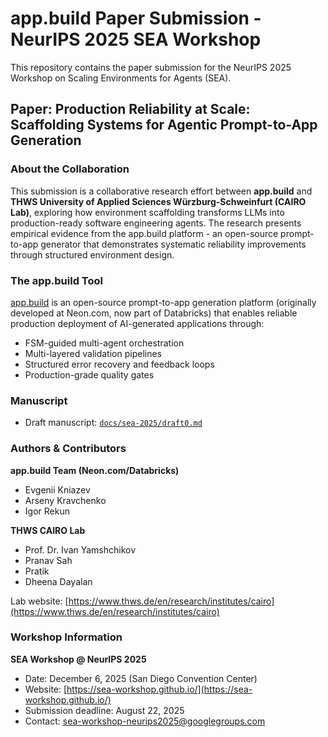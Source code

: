# app.build Paper Submission - NeurIPS 2025 SEA Workshop

This repository contains the paper submission for the NeurIPS 2025 Workshop on Scaling Environments for Agents (SEA).

## Paper: Production Reliability at Scale: Scaffolding Systems for Agentic Prompt-to-App Generation

### About the Collaboration

This submission is a collaborative research effort between **app.build** and **THWS University of Applied Sciences Würzburg-Schweinfurt (CAIRO Lab)**, exploring how environment scaffolding transforms LLMs into production-ready software engineering agents. The research presents empirical evidence from the app.build platform - an open-source prompt-to-app generator that demonstrates systematic reliability improvements through structured environment design.

### The app.build Tool

[app.build](https://app.build) is an open-source prompt-to-app generation platform (originally developed at Neon.com, now part of Databricks) that enables reliable production deployment of AI-generated applications through:
- FSM-guided multi-agent orchestration
- Multi-layered validation pipelines
- Structured error recovery and feedback loops
- Production-grade quality gates

### Manuscript

- Draft manuscript: [`docs/sea-2025/draft0.md`](docs/sea-2025/paper.md)

### Authors & Contributors

**app.build Team (Neon.com/Databricks)**
- Evgenii Kniazev
- Arseny Kravchenko  
- Igor Rekun

**THWS CAIRO Lab**
- Prof. Dr. Ivan Yamshchikov
- Pranav Sah
- Pratik
- Dheena Dayalan

Lab website: [https://www.thws.de/en/research/institutes/cairo](https://www.thws.de/en/research/institutes/cairo)

### Workshop Information

**SEA Workshop @ NeurIPS 2025**  
- Date: December 6, 2025 (San Diego Convention Center)
- Website: [https://sea-workshop.github.io/](https://sea-workshop.github.io/)
- Submission deadline: August 22, 2025
- Contact: sea-workshop-neurips2025@googlegroups.com


